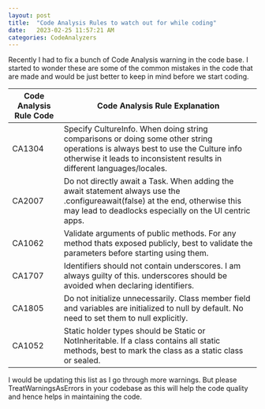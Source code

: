 ```yaml
---
layout: post
title:  "Code Analysis Rules to watch out for while coding"
date:   2023-02-25 11:57:21 AM
categories: CodeAnalyzers
---
```


Recently I had to fix a bunch of Code Analysis warning in the code base. I started to wonder these are some of the common mistakes in the code that are made and would be just better to keep in mind before we start coding.

| Code Analysis Rule Code  | Code Analysis Rule Explanation  |
|---|---|
|  CA1304 |  Specify CultureInfo. When doing string comparisons or  doing some other string operations is always best to use the Culture info otherwise it leads to inconsistent results in different languages/locales.|
|  CA2007 |  Do not directly await a Task. When adding the await statement always use the .configureawait(false) at the end, otherwise this may lead to deadlocks especially on the UI centric apps.|
|  CA1062 |  Validate arguments of public methods. For any method thats exposed publicly, best to validate the parameters before starting using them. |
|  CA1707 |  Identifiers should not contain underscores. I am always guilty of this. underscores should be avoided when declaring identifiers.|
|  CA1805 |  Do not initialize unnecessarily. Class member field and variables are initialized to null by default. No need to set them to null explicitly.|
|  CA1052 |  Static holder types should be Static or NotInheritable. If a class contains all static methods, best to mark the class as a static class or sealed. |


I would be updating this list as I go through more warnings. But please TreatWarningsAsErrors in your codebase as this will help the code quality and hence helps in maintaining the code.
